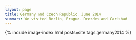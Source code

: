 ```yaml
---
layout: page
title: Germany and Czech Republic, June 2014
summary: We visited Berlin, Prague, Drezden and Carlsbad
---
```

{% include image-index.html posts=site.tags.germany2014 %}
